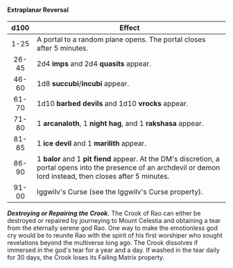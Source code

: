 #### Extraplanar Reversal
|  d100 | Effect                                                                                                                                                               |
|:-----:|----------------------------------------------------------------------------------------------------------------------------------------------------------------------|
|  1-25 | A portal to a random plane opens. The portal closes after 5 minutes.                                                                                                 |
| 26-45 | 2d4 **imps** and 2d4 **quasits** appear.                                                                                                                             |
| 46-60 | 1d8 **succubi**/**incubi** appear.                                                                                                                                   |
| 61-70 | 1d10 **barbed devils** and 1d10 **vrocks** appear.                                                                                                                   |
| 71-80 | 1 **arcanaloth**, 1 **night hag**, and 1 **rakshasa** appear.                                                                                                        |
| 81-85 | 1 **ice devil** and 1 **marilith** appear.                                                                                                                           |
| 86-90 | 1 **balor** and 1 **pit fiend** appear. At the DM's discretion, a portal opens into the presence of an archdevil or demon lord instead, then closes after 5 minutes. |
| 91-00 | Iggwilv's Curse (see the Iggwilv's Curse property).                                                                                                                  |

***Destroying or Repairing the Crook.*** The Crook of Rao can either be destroyed or repaired by journeying to Mount Celestia and obtaining a tear from the eternally serene god Rao. One way to make the emotionless god cry would be to reunite Rao with the spirit of his first worshiper who sought revelations beyond the multiverse long ago. The Crook dissolves if immersed in the god's tear for a year and a day. If washed in the tear daily for 30 days, the Crook loses its Failing Matrix property.



